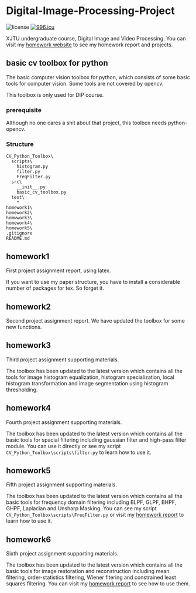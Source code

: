 # Digital-Image-Processing-Project
![license](https://img.shields.io/bower/l/bootstrap.svg?color=blue) <a href="https://996.icu/#/en_US"><img src="https://img.shields.io/badge/link-996.icu-red.svg" alt="996.icu" /></a>


XJTU undergraduate course, Digital Image and Video Processing. You can visit my [homework website](https://1989Ryan.github.io/DIPhw/diphw.html) to see my homework report and projects.

## basic cv toolbox for python

The basic computer vision toolbox for python, which consists of some basic tools for computer vision. Some tools are not covered by opencv. 

This toolbox is only used for DIP course.

### prerequisite

Although no one cares a shit about that project, this toolbox needs python-opencv.

### Structure

```
CV_Python_Toolbox\
  scripts\
    histogram.py
    filter.py
    FreqFilter.py
  src\
    __init__.py
    basic_cv_toolbox.py
  test\
    *
homework1\
homework2\
homwwork3\
homework4\
homework5\
.gitignore
README.md
```

## homework1

First project assignment report, using latex.

If you want to use my paper structure, you have to install a considerable number of packages for tex. So forget it.

## homework2

Second project assignment report. We have updated the toolbox for some new functions.

## homework3

Third project assignment supporting materials.

The toolbox has been updated to the latest version which contains all the tools for image histogram equalization, histogram specialization, local histogram transformation and image segmentation using histogram thresholding.

## homework4

Fourth project assignment supporting materials.

The toolbox has been updated to the latest version which contains all the basic tools for spacial filtering including gaussian filter and high-pass filter module. You can use it directly or see my script ``CV_Python_Toolbox\scripts\filter.py`` to learn how to use it.

## homework5

Fifth project assignment supporting materials.

The toolbox has been updated to the latest version which contains all the basic tools for frequency domain filtering including BLPF, GLPF, BHPF, GHPF, Laplacian and Unsharp Masking. You can see my script ``CV_Python_Toolbox\scripts\FreqFilter.py``  or visit my [homework report](https://1989Ryan.github.io/DIPhw/hw5.html) to learn how to use it.

## homework6

Sixth project assignment supporting materials.

The toolbox has been updated to the latest version which contains all the basic tools for image restoration and reconstruction including mean filtering, order-statistics filtering, Wiener fitering and constrained least squares filtering. You can visit my [homework report](https://1989Ryan.github.io/DIPhw/hw6.html) to see how to use them.
